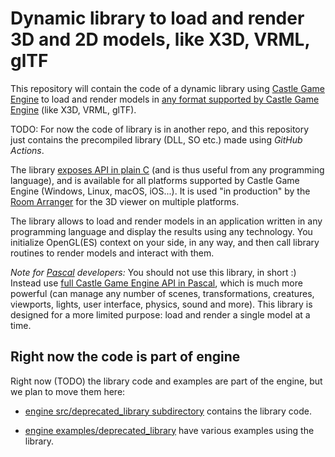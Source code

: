 # Dynamic library to load and render 3D and 2D models, like X3D, VRML, glTF

This repository will contain the code of a dynamic library using [Castle Game Engine](https://castle-engine.io/) to load and render models in [any format supported by Castle Game Engine](https://castle-engine.io/creating_data_model_formats.php) (like X3D, VRML, glTF).

TODO: For now the code of library is in another repo, and this repository just contains the precompiled library (DLL, SO etc.) made using _GitHub Actions_.

The library [exposes API in plain C](https://github.com/castle-engine/castle-engine/blob/master/src/deprecated_library/castleengine.h) (and is thus useful from any programming language), and is available for all platforms supported by Castle Game Engine (Windows, Linux, macOS, iOS...). It is used "in production" by the [Room Arranger](https://www.roomarranger.com/) for the 3D viewer on multiple platforms.

The library allows to load and render models in an application written in any programming language and display the results using any technology. You initialize OpenGL(ES) context on your side, in any way, and then call library routines to render models and interact with them.

*Note for [Pascal](https://castle-engine.io/why_pascal) developers:* You should not use this library, in short :) Instead use [full Castle Game Engine API in Pascal](https://castle-engine.io/), which is much more powerful (can manage any number of scenes, transformations, creatures, viewports, lights, user interface, physics, sound and more). This library is designed for a more limited purpose: load and render a single model at a time.

## Right now the code is part of engine

Right now (TODO) the library code and examples are part of the engine, but we plan to move them here:

- [engine src/deprecated_library subdirectory](https://github.com/castle-engine/castle-engine/tree/master/src/deprecated_library) contains the library code.

- [engine examples/deprecated_library](https://github.com/castle-engine/castle-engine/tree/master/examples/deprecated_library) have various examples using the library.

